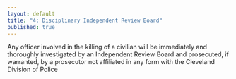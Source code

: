 ```yaml
---
layout: default
title: "4: Disciplinary Independent Review Board"
published: true
---
```


Any officer involved in the killing of a civilian will be immediately and thoroughly investigated by an Independent Review Board and prosecuted, if warranted, by a prosecutor not affiliated in any form with the Cleveland Division of Police
